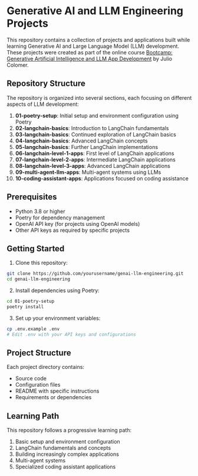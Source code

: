 # Generative AI and LLM Engineering Projects

This repository contains a collection of projects and applications built while learning Generative AI and Large Language Model (LLM) development. These projects were created as part of the online course [Bootcamp: Generative Artificial Intelligence and LLM App Development](https://www.udemy.com/course/bootcamp-generative-artificial-intelligence-and-llm-app-development/) by Julio Colomer.

## Repository Structure

The repository is organized into several sections, each focusing on different aspects of LLM development:

1. **01-poetry-setup**: Initial setup and environment configuration using Poetry
2. **02-langchain-basics**: Introduction to LangChain fundamentals
3. **03-langchain-basics**: Continued exploration of LangChain basics
4. **04-langchain-basics**: Advanced LangChain concepts
5. **05-langchain-basics**: Further LangChain implementations
6. **06-langchain-level-1-apps**: First level of LangChain applications
7. **07-langchain-level-2-apps**: Intermediate LangChain applications
8. **08-langchain-level-3-apps**: Advanced LangChain applications
9. **09-multi-agent-llm-apps**: Multi-agent systems using LLMs
10. **10-coding-assistant-apps**: Applications focused on coding assistance

## Prerequisites

- Python 3.8 or higher
- Poetry for dependency management
- OpenAI API key (for projects using OpenAI models)
- Other API keys as required by specific projects

## Getting Started

1. Clone this repository:

```bash
git clone https://github.com/yourusername/genai-llm-engineering.git
cd genai-llm-engineering
```

2. Install dependencies using Poetry:

```bash
cd 01-poetry-setup
poetry install
```

3. Set up your environment variables:

```bash
cp .env.example .env
# Edit .env with your API keys and configurations
```

## Project Structure

Each project directory contains:

- Source code
- Configuration files
- README with specific instructions
- Requirements or dependencies

## Learning Path

This repository follows a progressive learning path:

1. Basic setup and environment configuration
2. LangChain fundamentals and concepts
3. Building increasingly complex applications
4. Multi-agent systems
5. Specialized coding assistant applications
